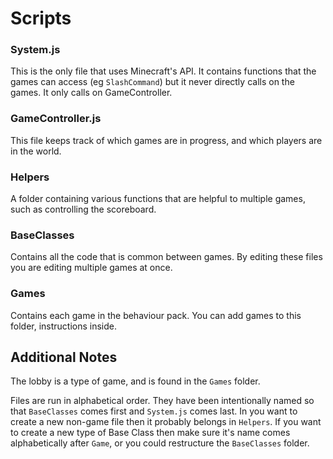 # Scripts

### System.js

This is the only file that uses Minecraft's API. It contains functions that the games can access (eg `SlashCommand`) but it never directly calls on the games. It only calls on GameController.

### GameController.js

This file keeps track of which games are in progress, and which players are in the world. 

### Helpers

A folder containing various functions that are helpful to multiple games, such as controlling the scoreboard.

### BaseClasses

Contains all the code that is common between games. By editing these files you are editing multiple games at once.

### Games

Contains each game in the behaviour pack. You can add games to this folder, instructions inside.

## Additional Notes

The lobby is a type of game, and is found in the `Games` folder.

Files are run in alphabetical order. They have been intentionally named so that `BaseClasses` comes first and `System.js` comes last. 
In you want to create a new non-game file then it probably belongs in `Helpers`. 
If you want to create a new type of Base Class then make sure it's name comes alphabetically after `Game`, or you could restructure the `BaseClasses` folder.